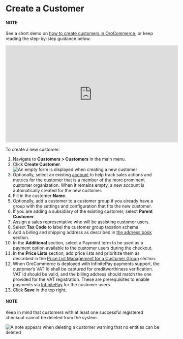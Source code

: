 <a id="user-guide-customers-customers-create"></a>

# Create a Customer

#### NOTE
See a short demo on <a href="https://academy.oroinc.com/media-library/create-customer-record" target="_blank">how to create customers in OroCommerce</a>, or keep reading the step-by-step guidance below.

<iframe width="560" height="315" src="https://www.youtube.com/embed/iLphaHiU8YY" frameborder="0" allowfullscreen></iframe>

To create a new customer:

1. Navigate to **Customers > Customers** in the main menu.
2. Click **Create Customer**.
   ![An empty form is displayed when creating a new customer](user/img/customers/customers/CustomersCreate.png)
3. Optionally, select an existing [account](../accounts/index.md#user-guide-accounts) to help track sales actions and metrics for the customer that is a member of the more prominent customer organization. When it remains empty, a new account is automatically created for the new customer.
4. Fill in the customer **Name**.
5. Optionally, add a customer to a customer group if you already have a group with the settings and configuration that fits the new customer.
6. If you are adding a subsidiary of the existing customer, select **Parent Customer**.
7. Assign a sales representative who will be assisting customer users.
8. Select **Tax Code** to label the customer group taxation schema.
9. Add a billing and shipping address as described in [the address book](address-book.md#user-guide-getting-started-address-book) section.
10. In the **Additional** section, select a Payment term to be used as a payment option available to the customer users during the checkout.
11. In the **Price Lists** section, add price lists and prioritize them as described in the [Price List Management for a Customer Group](../customer-groups/index.md#user-guide-customers-customer-groups-pricelist) section.
12. When OroCommerce is deployed with InfinitePay payments support, the customer’s VAT Id shall be captured for creditworthiness verification. VAT Id should be valid, and the billing address should match the one provided for the VAT registration. These are prerequisites to enable payments via [InfinitePay](../../system/integrations/payment-integration/infinitepay/infinitepay-prerequisites.md#user-guide-payment-prerequisites-infinitepay) for the customer users.
13. Click **Save** in the top right.

#### NOTE
Keep in mind that customers with at least one successful registered checkout cannot be deleted from the system.

![A note appears when deleting a customer warning that no entities can be deleted](user/img/customers/customers/unable_to_delete_customers.png)
